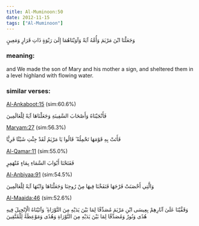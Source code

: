 ```yaml
---
title: Al-Muminoon:50
date: 2012-11-15
tags: ["Al-Muminoon"]
---
```

وَجَعَلْنَا ابْنَ مَرْيَمَ وَأُمَّهُ آيَةً وَآوَيْنَاهُمَا إِلَىٰ رَبْوَةٍ ذَاتِ قَرَارٍ وَمَعِينٍ
### meaning: 
and We made the son of Mary and his mother a sign, and sheltered them in a level highland with flowing water.
### similar verses: 

[Al-Ankaboot:15](/29/15) (sim:60.6%)

فَأَنْجَيْنَاهُ وَأَصْحَابَ السَّفِينَةِ وَجَعَلْنَاهَا آيَةً لِلْعَالَمِينَ

[Maryam:27](/19/27) (sim:56.3%)

فَأَتَتْ بِهِ قَوْمَهَا تَحْمِلُهُ ۖ قَالُوا يَا مَرْيَمُ لَقَدْ جِئْتِ شَيْئًا فَرِيًّا

[Al-Qamar:11](/54/11) (sim:55.0%)

فَفَتَحْنَا أَبْوَابَ السَّمَاءِ بِمَاءٍ مُنْهَمِرٍ

[Al-Anbiyaa:91](/21/91) (sim:54.5%)

وَالَّتِي أَحْصَنَتْ فَرْجَهَا فَنَفَخْنَا فِيهَا مِنْ رُوحِنَا وَجَعَلْنَاهَا وَابْنَهَا آيَةً لِلْعَالَمِينَ

[Al-Maaida:46](/5/46) (sim:52.6%)

وَقَفَّيْنَا عَلَىٰ آثَارِهِمْ بِعِيسَى ابْنِ مَرْيَمَ مُصَدِّقًا لِمَا بَيْنَ يَدَيْهِ مِنَ التَّوْرَاةِ ۖ وَآتَيْنَاهُ الْإِنْجِيلَ فِيهِ هُدًى وَنُورٌ وَمُصَدِّقًا لِمَا بَيْنَ يَدَيْهِ مِنَ التَّوْرَاةِ وَهُدًى وَمَوْعِظَةً لِلْمُتَّقِينَ
